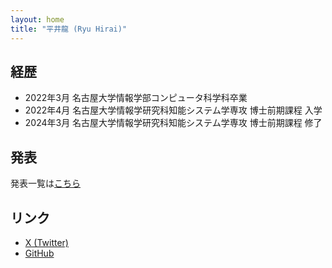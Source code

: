 ```yaml
---
layout: home
title: "平井龍 (Ryu Hirai)"
---
```


## 経歴
- 2022年3月 名古屋大学情報学部コンピュータ科学科卒業
- 2022年4月 名古屋大学情報学研究科知能システム学専攻 博士前期課程 入学
- 2024年3月 名古屋大学情報学研究科知能システム学専攻 博士前期課程 修了


## 発表
発表一覧は[こちら](./publications.html)

## リンク
- [X (Twitter)](https://twitter.com/i/user/1766787944369754112)
- [GitHub](https://github.com/RyuHirame)
